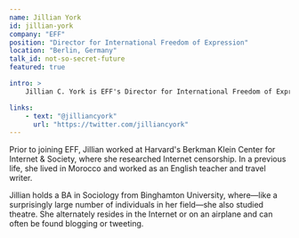 ```yaml
---
name: Jillian York
id: jillian-york
company: "EFF"
position: "Director for International Freedom of Expression"
location: "Berlin, Germany"
talk_id: not-so-secret-future
featured: true

intro: >
    Jillian C. York is EFF's Director for International Freedom of Expression and is based in Berlin, Germany. Her work encompasses a broad range of topics, from digital security to the privatization of censorship.

links:
    - text: "@jilliancyork"
      url: "https://twitter.com/jilliancyork"
---
```


Prior to joining EFF, Jillian worked at Harvard's Berkman Klein Center for Internet & Society, where she researched Internet censorship. In a previous life, she lived in Morocco and worked as an English teacher and travel writer.

Jillian holds a BA in Sociology from Binghamton University, where—like a surprisingly large number of individuals in her field—she also studied theatre. She alternately resides in the Internet or on an airplane and can often be found blogging or tweeting.
